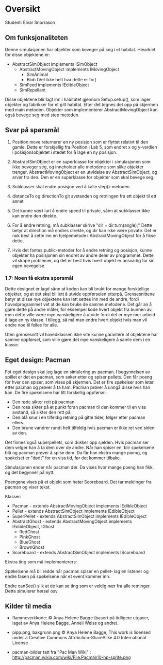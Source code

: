 # Oversikt

Student: Einar Snorrason

## Om funksjonaliteten

Denne simulasjonen har objekter som beveger på seg i et habitat. Hiearkiet for disse objektene er:

* AbstractSimObject implements ISimObject
	* AbstractMovingObject implements IMovingObject
		* SimAnimal
		* Blob (Vet ikke helt hva dette er for)
	* SimFeed implements IEdibleObject
	* SimRepellant
	
Disse objektene blir lagt inn i habitatet gjennom Setup.setup(), som lager objekter og fabrikker for et gitt habitat. Etter det tegnes det opp på skjermen med main metoden. Objekter som implementerer AbstractMovingObject kan også bevege seg med step metoden.

## Svar på spørsmål

1. Position.move returnerer en ny posisjon som er flyttet relativt til den gamle. Dette er forskjellig fra Position i Lab 5, som endret x og y-verdien i posisjonsobjektet i stedet for å lage en ny posisjon.

2. AbstractSimObject er en superklasse for objekter i simulasjonen som ikke beveger seg, og inneholder alle metodene som slike objekter trenger. AbstractMovingObject er en utvidelse av AbstractSimObject, og arver fra den. Den er en superklasse for objekter som skal bevege seg.

3. Subklasser skal endre posisjon ved å kalle step()-metoden.

4. distanceTo og directionTo git avstanden og retningen fra ett objekt til ett annet

5. Det kunne vært lurt å endre speed til private, sånn at subklasser ikke kan endre den direkte.

6. For å endre retning, må subklasser skrive "dir = dir.turn(angle);" Dette betyr at direction må endres direkte, og dir kan ikke være private. Det er nok best å sette inn en hjelpemetode i AbstractMovingObject for å fikse dette.

7. Hvis det fantes public-metoder for å endre retning og posisjon, kunne objekter ha posisjonen sin endret av andre deler av programmet. Dette vil skape problemer, og det er best hvis hvert objekt er ansvarlig for sin egen bevegelse.

### 1.7: Noen få ekstra spørsmål

Dette designet er lagd sånn at koden kan bli brukt for mange forskjellige objekter, og at det skal bli lett å utvide oppførselen etterpå. Grensesnittene betyr at disse nye objektene kan lett settes inn med de andre, fordi hovedprogrammet vet at de kan bruke de samme metodene. Det går an å gjøre dette på andre måter, for eksempel kode hvert objekt fra bunnen av, men dette ville være mye vanskeligere å utvide fordi det er mye mer arbeid å lage en ny klasse. I tillegg, så må man endre hvert objekt hvis man vil endre noe til felles for alle.

Uten grensesnitt vil hovedklassen ikke vite kunne garantere at objektene har samme oppførsel, som ville gjøre det mye vanskeligere å samle dem i en klasse.

## Eget design: Pacman

Fot eget design skal jeg lage en simulering av pacman. I begynnelsen av spillet er det en pacman, som søker etter og spiser pellets. Den får poeng for hver den spiser, som vises på skjermen. Det er fire spøkelser som leter etter pacman og prøver å ta ham. Pacman prøver å unngå disse hvis han kan. De fire spøkelsene har litt forskellig oppførsel:

* Den røde sikter rett på pacman.
* Den rosa sikter på et punkt foran pacman til den kommer til en viss avstand, så sikter den rett på.
* Den blå snur i en tilfeldig retning på gitte tider, følger etter pacman ellers.
* Den brune vandrer rundt helt tilfeldig hvis pacman er ikke ret ved siden av den.

Det finnes også superpellets, som dukker opp sjelden. Hvis pacman ser dem velger han å ta dem over de andre. Når han spiser en, blir spøkelsene blå og pacman prøver å spise dem. Da får han ekstra mange poeng, og spøkelset er "dødt" for en viss tid, før det kommer tilbake.

Simulasjonen ender når pacman dør. Da vises hvor mange poeng han fikk, og det begynner på nytt.

Poengene vises på et objekt som heter Scoreboard. Det tar meldinger fra pacman og viser tekst.

Klasser:

* Pacman - extends AbstractMovingObject implements IEdibleObject
* Pellet - extends AbstractSimObject implements IEdibleObject
* SuperPellet - extends AbstractSimObject implements IEdibleObject
* AbstractGhost - extends AbstractMovingObject implements IEdibleObject, IGhost
	* RedGhost
	* PinkGhost
	* BlueGhost
	* BrownGhost
* Scoreboard - extends AbstractSimObject implements IScoreboard

Ekstra ting som må implementerers:

Spøkelsene må bli redde når pacman spiser en pellet- lag en listener og endre fasen på spøkelsene når et event kommer inn.

Endre canSee() slik at de kan se ting som er veldig nær fra alle retninger. Dette simulerer hørsel osv.


## Kilder til media

* Rammeverkkode: © Anya Helene Bagge (basert på tidligere utgaver, laget av Anya Helene Bagge, Anneli Weiss og andre).

* pipp.png, bakgrunn.png © Anya Helene Bagge, This work is licensed under a Creative Commons Attribution-ShareAlike 4.0 International License

* pacman-bilder tatt fra "Pac Man Wiki" : http://pacman.wikia.com/wiki/File:Pacman10-hp-sprite.png

